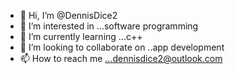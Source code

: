 - 👋 Hi, I’m @DennisDice2
- 👀 I’m interested in ...software programming 
- 🌱 I’m currently learning ...c++
- 💞️ I’m looking to collaborate on ..app development 
- 📫 How to reach me ...dennisdice2@outlook.com 

<!---
DennisDice2/DennisDice2 is a ✨ special ✨ repository because its `README.md` (this file) appears on your GitHub profile.
You can click the Preview link to take a look at your changes.
--->

